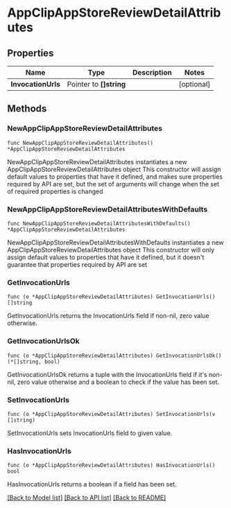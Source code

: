 # AppClipAppStoreReviewDetailAttributes

## Properties

Name | Type | Description | Notes
------------ | ------------- | ------------- | -------------
**InvocationUrls** | Pointer to **[]string** |  | [optional] 

## Methods

### NewAppClipAppStoreReviewDetailAttributes

`func NewAppClipAppStoreReviewDetailAttributes() *AppClipAppStoreReviewDetailAttributes`

NewAppClipAppStoreReviewDetailAttributes instantiates a new AppClipAppStoreReviewDetailAttributes object
This constructor will assign default values to properties that have it defined,
and makes sure properties required by API are set, but the set of arguments
will change when the set of required properties is changed

### NewAppClipAppStoreReviewDetailAttributesWithDefaults

`func NewAppClipAppStoreReviewDetailAttributesWithDefaults() *AppClipAppStoreReviewDetailAttributes`

NewAppClipAppStoreReviewDetailAttributesWithDefaults instantiates a new AppClipAppStoreReviewDetailAttributes object
This constructor will only assign default values to properties that have it defined,
but it doesn't guarantee that properties required by API are set

### GetInvocationUrls

`func (o *AppClipAppStoreReviewDetailAttributes) GetInvocationUrls() []string`

GetInvocationUrls returns the InvocationUrls field if non-nil, zero value otherwise.

### GetInvocationUrlsOk

`func (o *AppClipAppStoreReviewDetailAttributes) GetInvocationUrlsOk() (*[]string, bool)`

GetInvocationUrlsOk returns a tuple with the InvocationUrls field if it's non-nil, zero value otherwise
and a boolean to check if the value has been set.

### SetInvocationUrls

`func (o *AppClipAppStoreReviewDetailAttributes) SetInvocationUrls(v []string)`

SetInvocationUrls sets InvocationUrls field to given value.

### HasInvocationUrls

`func (o *AppClipAppStoreReviewDetailAttributes) HasInvocationUrls() bool`

HasInvocationUrls returns a boolean if a field has been set.


[[Back to Model list]](../README.md#documentation-for-models) [[Back to API list]](../README.md#documentation-for-api-endpoints) [[Back to README]](../README.md)


